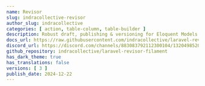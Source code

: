 ```yaml
---
name: Revisor
slug: indracollective-revisor
author_slug: indracollective
categories: [ action, table-column, table-builder ]
description: Robust draft, publishing & versioning for Eloquent Models in Filament.
docs_url: https://raw.githubusercontent.com/indracollective/laravel-revisor-filament/refs/heads/main/README.md
discord_url: https://discord.com/channels/883083792112300104/1320498520276467813
github_repository: indracollective/laravel-revisor-filament
has_dark_theme: true
has_translations: false
versions: [ 3 ]
publish_date: 2024-12-22
---
```

